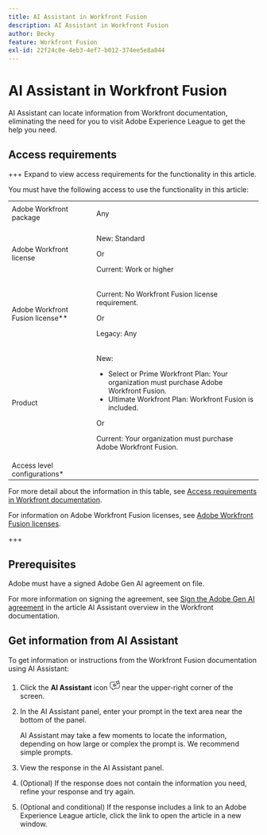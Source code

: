 ```yaml
---
title: AI Assistant in Workfront Fusion
description: AI Assistant in Workfront Fusion
author: Becky
feature: Workfront Fusion
exl-id: 22f24c0e-4eb3-4ef7-b012-374ee5e8a844
---
```

# AI Assistant in Workfront Fusion

AI Assistant can locate information from Workfront documentation, eliminating the need for you to visit Adobe Experience League to get the help you need. 

## Access requirements

+++ Expand to view access requirements for the functionality in this article.

You must have the following access to use the functionality in this article:

<table style="table-layout:auto">
 <col> 
 <col> 
 <tbody> 
  <tr> 
   <td role="rowheader">Adobe Workfront package 
   <td> <p>Any</p> </td> 
  </tr> 
  <tr data-mc-conditions=""> 
   <td role="rowheader">Adobe Workfront license</td> 
   <td> <p>New: Standard</p><p>Or</p><p>Current: Work or higher</p> </td> 
  </tr> 
  <tr> 
   <td role="rowheader">Adobe Workfront Fusion license**</td> 
   <td>
   <p>Current: No Workfront Fusion license requirement.</p>
   <p>Or</p>
   <p>Legacy: Any </p>
   </td> 
  </tr> 
  <tr> 
   <td role="rowheader">Product</td> 
   <td>
   <p>New:</p> <ul><li>Select or Prime Workfront Plan: Your organization must purchase Adobe Workfront Fusion.</li><li>Ultimate Workfront Plan: Workfront Fusion is included.</li></ul>
   <p>Or</p>
   <p>Current: Your organization must purchase Adobe Workfront Fusion.</p>
   </td> 
  </tr>
  <tr data-mc-conditions=""> 
   <td role="rowheader">Access level configurations*</td> 
  </tr> 
   </td> 
  </tr> 
 </tbody> 
</table>

For more detail about the information in this table, see [Access requirements in Workfront documentation](/help/workfront-fusion/references/licenses-and-roles/access-level-requirements-in-documentation.md).


For information on Adobe Workfront Fusion licenses, see [Adobe Workfront Fusion licenses](/help/workfront-fusion/set-up-and-manage-workfront-fusion/licensing-operations-overview/license-automation-vs-integration.md).

+++



## Prerequisites

Adobe must have a signed Adobe Gen AI agreement on file.

For more information on signing the agreement, see [Sign the Adobe Gen AI agreement](https://experienceleague.adobe.com/en/docs/workfront/using/basics/ai-assistant/ai-assistant-overview#sign-the-adobe-gen-ai-agreement) in the article AI Assistant overview in the Workfront documentation.

## Get information from AI Assistant

To get information or instructions from the Workfront Fusion documentation using AI Assistant:

1. Click the **AI Assistant** icon ![AI Assistant icon](assets/ai-assistant-icon.png) near the upper-right corner of the screen.
1. In the AI Assistant panel, enter your prompt in the text area near the bottom of the panel.

   AI Assistant may take a few moments to locate the information, depending on how large or complex the prompt is. We recommend simple prompts.

1. View the response in the AI Assistant panel.
1. (Optional) If the response does not contain the information you need, refine your response and try again.
1. (Optional and conditional) If the response includes a link to an Adobe Experience League article, click the link to open the article in a new window.
